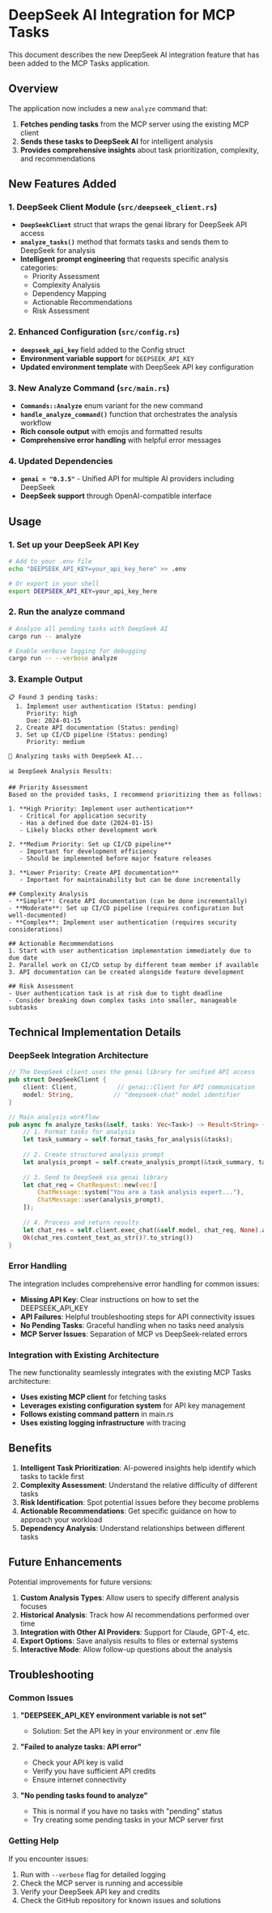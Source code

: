 # DeepSeek AI Integration for MCP Tasks

This document describes the new DeepSeek AI integration feature that has been added to the MCP Tasks application.

## Overview

The application now includes a new `analyze` command that:

1. **Fetches pending tasks** from the MCP server using the existing MCP client
2. **Sends these tasks to DeepSeek AI** for intelligent analysis
3. **Provides comprehensive insights** about task prioritization, complexity, and recommendations

## New Features Added

### 1. DeepSeek Client Module (`src/deepseek_client.rs`)

- **`DeepSeekClient`** struct that wraps the genai library for DeepSeek API access
- **`analyze_tasks()`** method that formats tasks and sends them to DeepSeek for analysis
- **Intelligent prompt engineering** that requests specific analysis categories:
  - Priority Assessment
  - Complexity Analysis  
  - Dependency Mapping
  - Actionable Recommendations
  - Risk Assessment

### 2. Enhanced Configuration (`src/config.rs`)

- **`deepseek_api_key`** field added to the Config struct
- **Environment variable support** for `DEEPSEEK_API_KEY`
- **Updated environment template** with DeepSeek API key configuration

### 3. New Analyze Command (`src/main.rs`)

- **`Commands::Analyze`** enum variant for the new command
- **`handle_analyze_command()`** function that orchestrates the analysis workflow
- **Rich console output** with emojis and formatted results
- **Comprehensive error handling** with helpful error messages

### 4. Updated Dependencies

- **`genai = "0.3.5"`** - Unified API for multiple AI providers including DeepSeek
- **DeepSeek support** through OpenAI-compatible interface

## Usage

### 1. Set up your DeepSeek API Key

```bash
# Add to your .env file
echo "DEEPSEEK_API_KEY=your_api_key_here" >> .env

# Or export in your shell
export DEEPSEEK_API_KEY=your_api_key_here
```

### 2. Run the analyze command

```bash
# Analyze all pending tasks with DeepSeek AI
cargo run -- analyze

# Enable verbose logging for debugging
cargo run -- --verbose analyze
```

### 3. Example Output

```
📋 Found 3 pending tasks:
  1. Implement user authentication (Status: pending)
     Priority: high
     Due: 2024-01-15
  2. Create API documentation (Status: pending)
  3. Set up CI/CD pipeline (Status: pending)
     Priority: medium

🤖 Analyzing tasks with DeepSeek AI...

📊 DeepSeek Analysis Results:

## Priority Assessment
Based on the provided tasks, I recommend prioritizing them as follows:

1. **High Priority: Implement user authentication**
   - Critical for application security
   - Has a defined due date (2024-01-15)
   - Likely blocks other development work

2. **Medium Priority: Set up CI/CD pipeline**
   - Important for development efficiency
   - Should be implemented before major feature releases

3. **Lower Priority: Create API documentation**
   - Important for maintainability but can be done incrementally

## Complexity Analysis
- **Simple**: Create API documentation (can be done incrementally)
- **Moderate**: Set up CI/CD pipeline (requires configuration but well-documented)
- **Complex**: Implement user authentication (requires security considerations)

## Actionable Recommendations
1. Start with user authentication implementation immediately due to due date
2. Parallel work on CI/CD setup by different team member if available
3. API documentation can be created alongside feature development

## Risk Assessment
- User authentication task is at risk due to tight deadline
- Consider breaking down complex tasks into smaller, manageable subtasks
```

## Technical Implementation Details

### DeepSeek Integration Architecture

```rust
// The DeepSeek client uses the genai library for unified API access
pub struct DeepSeekClient {
    client: Client,           // genai::Client for API communication
    model: String,           // "deepseek-chat" model identifier
}

// Main analysis workflow
pub async fn analyze_tasks(&self, tasks: Vec<Task>) -> Result<String> {
    // 1. Format tasks for analysis
    let task_summary = self.format_tasks_for_analysis(&tasks);
    
    // 2. Create structured analysis prompt
    let analysis_prompt = self.create_analysis_prompt(&task_summary, tasks.len());
    
    // 3. Send to DeepSeek via genai library
    let chat_req = ChatRequest::new(vec![
        ChatMessage::system("You are a task analysis expert..."),
        ChatMessage::user(analysis_prompt),
    ]);
    
    // 4. Process and return results
    let chat_res = self.client.exec_chat(&self.model, chat_req, None).await?;
    Ok(chat_res.content_text_as_str()?.to_string())
}
```

### Error Handling

The integration includes comprehensive error handling for common issues:

- **Missing API Key**: Clear instructions on how to set the DEEPSEEK_API_KEY
- **API Failures**: Helpful troubleshooting steps for API connectivity issues
- **No Pending Tasks**: Graceful handling when no tasks need analysis
- **MCP Server Issues**: Separation of MCP vs DeepSeek-related errors

### Integration with Existing Architecture

The new functionality seamlessly integrates with the existing MCP Tasks architecture:

- **Uses existing MCP client** for fetching tasks
- **Leverages existing configuration system** for API key management
- **Follows existing command pattern** in main.rs
- **Uses existing logging infrastructure** with tracing

## Benefits

1. **Intelligent Task Prioritization**: AI-powered insights help identify which tasks to tackle first
2. **Complexity Assessment**: Understand the relative difficulty of different tasks
3. **Risk Identification**: Spot potential issues before they become problems
4. **Actionable Recommendations**: Get specific guidance on how to approach your workload
5. **Dependency Analysis**: Understand relationships between different tasks

## Future Enhancements

Potential improvements for future versions:

1. **Custom Analysis Types**: Allow users to specify different analysis focuses
2. **Historical Analysis**: Track how AI recommendations performed over time
3. **Integration with Other AI Providers**: Support for Claude, GPT-4, etc.
4. **Export Options**: Save analysis results to files or external systems
5. **Interactive Mode**: Allow follow-up questions about the analysis

## Troubleshooting

### Common Issues

1. **"DEEPSEEK_API_KEY environment variable is not set"**
   - Solution: Set the API key in your environment or .env file

2. **"Failed to analyze tasks: API error"**
   - Check your API key is valid
   - Verify you have sufficient API credits
   - Ensure internet connectivity

3. **"No pending tasks found to analyze"**
   - This is normal if you have no tasks with "pending" status
   - Try creating some pending tasks in your MCP server first

### Getting Help

If you encounter issues:

1. Run with `--verbose` flag for detailed logging
2. Check the MCP server is running and accessible
3. Verify your DeepSeek API key and credits
4. Check the GitHub repository for known issues and solutions
